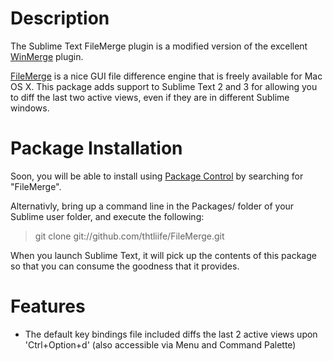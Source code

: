 Description
===========
The Sublime Text FileMerge plugin is a modified version of the excellent [WinMerge](https://github.com/SublimeText/WinMerge) plugin.

[FileMerge](https://developer.apple.com/xcode/features/) is a nice GUI file difference engine that is freely available for Mac OS X. This package adds support to Sublime Text 2 and 3 for allowing you to diff the last two active views, even if they are in different Sublime windows.

Package Installation
====================
Soon, you will be able to install using [Package Control](https://packagecontrol.io/installation) by searching for "FileMerge".

Alternativly, bring up a command line in the Packages/ folder of your Sublime user folder, and execute the following:
> git clone git://github.com/thtliife/FileMerge.git

When you launch Sublime Text, it will pick up the contents of this package so that you can consume the goodness that it provides.

Features
========
* The default key bindings file included diffs the last 2 active views upon 'Ctrl+Option+d' (also accessible via Menu and Command Palette)
